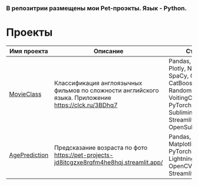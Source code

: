 ### В репозитрии размещены мои Pet-проэкты. Язык - Python. 

# Проекты

| Имя проекта                                                   | Описание                                                                                                                                                                                                                                                                                                                                                                                   | Стек                                                                                                                                                   |
|---------------------------------------------------------------|--------------------------------------------------------------------------------------------------------------------------------------------------------------------------------------------------------------------------------------------------------------------------------------------------------------------------------------------------------------------------------------------|--------------------------------------------------------------------------------------------------------------------------------------------------------|
| [MovieClass](MovieClass/)                              | Классификация англоязычных фильмов по сложности английского языка. Приложение https://clck.ru/3BDhq7                                                                                                                                              | Pandas, Numpy, Plotly, NLTK, re, SpaCy, Optuna,  CatBoost, LGBM, RandomForest, VoitingClassifier, PyTorch, Subliminal, Streamlit, OpenSubtitlesAPI                                                                                                       
| [AgePrediction](AgePrediction/)                      | Предсказание возраста по фото https://pet-projects-jd8itcgzxe8rqfm4he8hqj.streamlit.app/                                                                                                                     | Pandas, Numpy, Matplotlib, PyTorch, Lightning, OpenCV, PIL, Streamlit                                                                                                                                                               |
